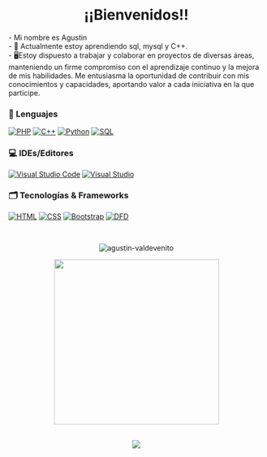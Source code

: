 <h1 align="center"><b>¡¡Bienvenidos!!</b></h1>
- Mi nombre es Agustin <br>
- 🌿 Actualmente estoy aprendiendo sql, mysql y C++.
<br>
- 🖥️Estoy dispuesto a trabajar y colaborar en proyectos de diversas áreas, manteniendo un firme compromiso con el aprendizaje continuo y la mejora de mis habilidades. Me entusiasma la oportunidad de contribuir con mis conocimientos y capacidades, aportando valor a cada iniciativa en la que participe.

### 📝 Lenguajes
[![PHP](https://img.shields.io/badge/php-black?style=for-the-badge&logo=php)](https://github.com/Agustin-Valdevenito)
[![C++](https://img.shields.io/badge/c++-black?style=for-the-badge&logo=cplusplus)](https://github.com/Agustin-Valdevenito)
[![Python](https://img.shields.io/badge/python-black?style=for-the-badge&logo=python)](https://github.com/Agustin-Valdevenito)
[![SQL](https://img.shields.io/badge/sql-black?style=for-the-badge&logo=mysql)](https://github.com/Agustin-Valdevenito)


### 💻 IDEs/Editores
[![Visual Studio Code](https://img.shields.io/badge/Visual%20Studio%20Code-black?style=for-the-badge&logo=visual-studio-code)](https://github.com/Agustin-Valdevenito)
[![Visual Studio](https://img.shields.io/badge/Visual%20Studio-black?style=for-the-badge&logo=visual-studio)](https://github.com/Agustin-Valdevenito)


### 🗂️ Tecnologías & Frameworks
[![HTML](https://img.shields.io/badge/html5-black?style=for-the-badge&logo=html5)](https://github.com/Agustin-Valdevenito)
[![CSS](https://img.shields.io/badge/css3-black?style=for-the-badge&logo=css3)](https://github.com/Agustin-Valdevenito)
[![Bootstrap](https://img.shields.io/badge/bootstrap-black?style=for-the-badge&logo=bootstrap)](https://github.com/Agustin-Valdevenito)
[![DFD](https://img.shields.io/badge/DFD-Flowchart%20editor%20and%20Interpreter-black?style=for-the-badge&logo=freedfd)](https://github.com/Agustin-Valdevenito)




<br><p align="center"><img align="center" src="https://github-readme-stats.vercel.app/api?username=agustin-valdevenito&show_icons=true&theme=dark&locale=es" alt="agustin-valdevenito" /></p>
 <div align=center>
    <a href="https://github.com/Agustin-Valdevenito" title="Go to Source">
      <img width=325 align="center" src="https://github-readme-stats.vercel.app/api/top-langs/?username=Agustin-Valdevenito&theme=dark&langs_count=8&layout=compact&border_color=61dafb&hide_border=true" />
    </a>
  </div>
<br>
  <p align="center">
  <a href="https://github.com/AngelIsaiSzr">
    <img src="https://komarev.com/ghpvc/?username=Agustin-Valdevenito&color=red&style=dark" />
  </a>
</p>



